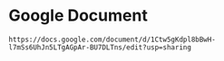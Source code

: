 # Google Document
	https://docs.google.com/document/d/1Ctw5gKdpl8bBwH-l7mSs6UhJn5LTgAGpAr-BU7DLTns/edit?usp=sharing
